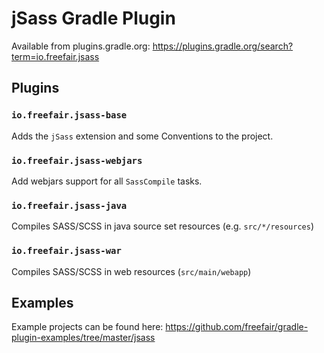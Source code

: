 # jSass Gradle Plugin

Available from plugins.gradle.org: https://plugins.gradle.org/search?term=io.freefair.jsass

## Plugins

### `io.freefair.jsass-base`

Adds the `jSass` extension and some Conventions to the project.

### `io.freefair.jsass-webjars`

Add webjars support for all `SassCompile` tasks.

### `io.freefair.jsass-java`

Compiles SASS/SCSS in java source set resources (e.g. `src/*/resources`)

### `io.freefair.jsass-war`

Compiles SASS/SCSS in web resources (`src/main/webapp`)

## Examples

Example projects can be found here: https://github.com/freefair/gradle-plugin-examples/tree/master/jsass
